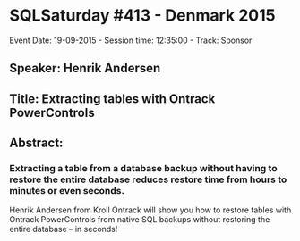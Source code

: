 # SQLSaturday #413 - Denmark 2015
Event Date: 19-09-2015 - Session time: 12:35:00 - Track: Sponsor
## Speaker: Henrik Andersen
## Title: Extracting tables with Ontrack PowerControls
## Abstract:
### Extracting a table from a database backup without having to restore the entire database reduces restore time from hours to minutes or even seconds.
 
Henrik Andersen from Kroll Ontrack will show you how to restore tables with Ontrack PowerControls from native SQL backups without restoring the entire database – in seconds!
